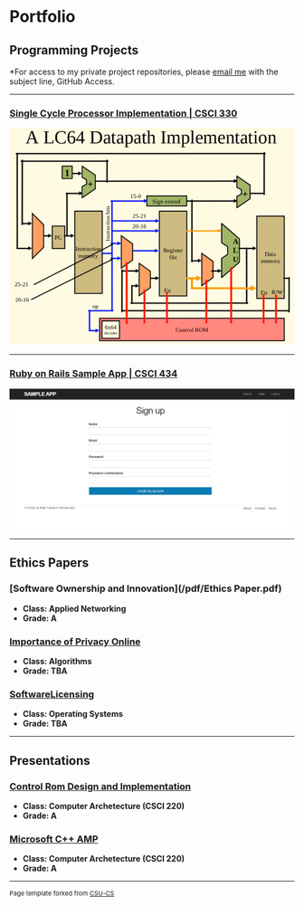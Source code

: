 Portfolio
=========

Programming Projects
--------------------

*For access to my private project repositories, please [email me](mailto:example@csustudent.net?subject=GitHub%20Access) with the subject line, GitHub Access.

---
### [Single Cycle Processor Implementation | CSCI 330](/project1)

![Single Cycle Processor Implementation](images/SSP.PNG)

---
### [Ruby on Rails Sample App | CSCI 434](/project2)

![Project 2 Thumbnail Name](images/SampleApp2.PNG)




---

Ethics Papers
-------------

### [Software Ownership and Innovation](/pdf/Ethics Paper.pdf)

-   **Class: Applied Networking**  
-   **Grade: A**

### [Importance of Privacy Online](/pdf/Privacy.pdf)

-   **Class: Algorithms** 
-   **Grade: TBA**

### [SoftwareLicensing](/pdf/SoftwareLicensing.pdf)

-   **Class: Operating Systems** 
-   **Grade: TBA**

---

Presentations
-------------

### [Control Rom Design and Implementation](/pdf/Control_ROM.pdf)

- **Class: Computer Archetecture (CSCI 220)** 
- **Grade: A**

### [Microsoft C++ AMP](/pdf/HPC_Presentation.pdf)

- **Class: Computer Archetecture (CSCI 220)** 
- **Grade: A**


---

<p style="font-size:11px">Page template forked from <a href="https://github.com/csu-cs/csci-portfolio">CSU-CS</a></p>
<!-- Remove above link if you don't want to attributive -->
